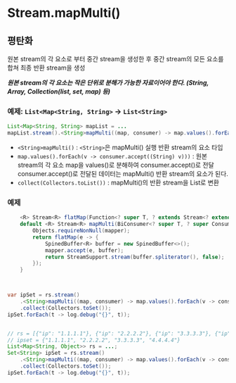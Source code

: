 # Stream.mapMulti()


## 평탄화
원본 stream의 각 요소로 부터 중간 stream을 생성한 후 중간 stream의 모든 요소를 합쳐 최종 반환 stream을 생성

***원본 stream의 각 요소는 작은 단위로 분해가 가능한 자료이어야 한다. (String, Array, Collection(list, set, map) 등)***


### 예제: `List<Map<String, String>` -> `List<String>`
```java
List<Map<String, String> mapList = ...
mapList.stream().<String>mapMulti((map, consumer) -> map.values().forEach(v -> consumer.accept((String) v))).collect(Collectors.toList());
```
- `<String>mapMulti()`
  : `<String>`은 mapMulti() 실행 반환 stream의 요소 타입
- `map.values().forEach(v -> consumer.accept((String) v)))`
  : 원본 stream의 각 요소 map을 values()로 분해하여 consumer.accept()로 전달
    consumer.accept()로 전달된 데이터는 mapMulti() 반환 stream의 요소가 된다.
- `collect(Collectors.toList())`
  : mapMulti()의 반환 stream을 List로 변환


### 예제
```java
    <R> Stream<R> flatMap(Function<? super T, ? extends Stream<? extends R>> mapper);
    default <R> Stream<R> mapMulti(BiConsumer<? super T, ? super Consumer<R>> mapper) {
        Objects.requireNonNull(mapper);
        return flatMap(e -> {
            SpinedBuffer<R> buffer = new SpinedBuffer<>();
            mapper.accept(e, buffer);
            return StreamSupport.stream(buffer.spliterator(), false);
        });
    }



var ipSet = rs.stream()
	.<String>mapMulti((map, consumer) -> map.values().forEach(v -> consumer.accept((String) v)))
	.collect(Collectors.toSet());
ipSet.forEach(t -> log.debug("{}", t));


// rs = [{"ip": "1.1.1.1"}, {"ip": "2.2.2.2"}, {"ip": "3.3.3.3"}, {"ip": "4.4.4.4"}]
// ipset = {"1.1.1.1", "2.2.2.2", "3.3.3.3", "4.4.4.4"}
List<Map<String, Object>> rs = ...;
Set<String> ipSet = rs.stream()
	.<String>mapMulti((map, consumer) -> map.values().forEach(v -> consumer.accept((String) v)))
	.collect(Collectors.toSet());
ipSet.forEach(t -> log.debug("{}", t));
```